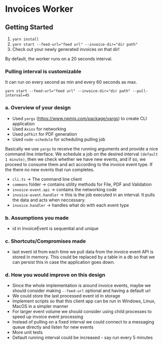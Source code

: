 # Invoices Worker

## Getting Started
1. `yarn install`
2. `yarn start --feed-url="feed url" --invoice-dir="dir path"`
3. Check out your newly generated invoices on that dir!

By default, the worker runs on a 20 seconds interval.

### Pulling interval is customizable
It can run on every second as min and every 60 seconds as max.

`yarn start --feed-url="feed url" --invoice-dir="dir path" --pull-interval=45`


### a. Overview of your design
- Used `yargs` (https://www.npmjs.com/package/yargs) to create CLI application
- Used `Axios` for networking
- Used `pdfkit` for PDF generation
- Used `node-schedule` for scheduling pulling job

Basically we use `yargs` to receive the running arguments and provide a nice command line interface.
We schedule a job on the desired interval `(default 1 minute)`, then we check whether we have new events, and if so, we proceed to consume them and act according to the invoice event type. If the there no new events that run completes.

- `cli.ts` -> The command line client
- `commons` folder -> contains utility methods for File, PDF and Validation
- `invoice-event.api` -> contains the networking code
- `invoice-event.handler` -> this is the job executed in an interval. It pulls the data and acts when neccessary.
- `invoice.handler` -> handles what do with each event type

### b. Assumptions you made
- id in InvoiceEvent is sequential and unique

### c. Shortcuts/Compromises made
- last event id from each time we pull data from the invoice event API is stored in memory. 
This could be replaced by a table in a db so that we can persist this in case the application goes down.

### d. How you would improve on this design
- Since the whole implementation is around invoice events, maybe we should consider making `--feed-url` optional and having a default url
- We could store the last processed event id in storage
- Implement scripts so that this client app can be run in Windows, Linux, MacOS in a simpler manner
- For larger event volume we should consider using child processes to speed up invoice event processing
- Instead of pulling on a fixed interval we could connect to a messaging queue directly and listen for new events
- More unit tests
- Default running interval could be increased - say run every 5 minutes
